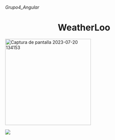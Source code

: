 <em>Grupo4_Angular</em>

<h1 align="center"> WeatherLoo </h1>


<img  width="274" alt="Captura de pantalla 2023-07-20 134153" src="https://github.com/caroldmg/Grupo4_Angular/assets/80829907/e6bd2d9e-4d18-41d9-b308-f36a37680627">

<p align="left">
   <img src="https://img.shields.io/badge/STATUS-EN%20DESAROLLO-green">
   </p>

